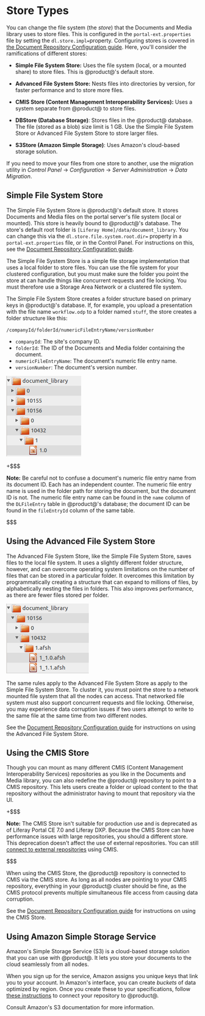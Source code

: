 # Store Types

You can change the file system (the *store*) that the Documents and Media 
library uses to store files. This is configured in the `portal-ext.properties` 
file by setting the `dl.store.impl=`property. Configuring stores is covered in 
[the Document Repository Configuration guide](/discover/deployment/-/knowledge_base/7-1/document-repository-configuration). 
Here, you'll consider the ramifications of different stores: 

-   **Simple File System Store:** Uses the file system (local, or a mounted 
    share) to store files. This is @product@'s default store. 

-   **Advanced File System Store:** Nests files into directories by version, for 
    faster performance and to store more files. 

-   **CMIS Store (Content Management Interoperability Services):** Uses a system 
    separate from @product@ to store files. 

-   **DBStore (Database Storage)**: Stores files in the @product@ database. The 
    file (stored as a blob) size limit is 1 GB. Use the Simple File System Store 
    or Advanced File System Store to store larger files. 

-   **S3Store (Amazon Simple Storage)**: Uses Amazon's cloud-based storage 
    solution. 

If you need to move your files from one store to another, use the migration 
utility in *Control Panel* &rarr; *Configuration* &rarr; *Server Administration* 
&rarr; *Data Migration*. 

## Simple File System Store [](id=using-the-file-system-store)

The Simple File System Store is @product@'s default store. It stores Documents 
and Media files on the portal server's file system (local or mounted). This 
store is heavily bound to @product@'s database. The store's default root folder 
is `[Liferay Home]/data/document_library`. You can change this via the 
`dl.store.file.system.root.dir=` property in a `portal-ext.properties` file, or 
in the Control Panel. For instructions on this, see the 
[Document Repository Configuration guide](/discover/deployment/-/knowledge_base/7-1/document-repository-configuration).

The Simple File System Store is a simple file storage implementation that uses a 
local folder to store files. You can use the file system for your clustered 
configuration, but you must make sure the folder you point the store at can 
handle things like concurrent requests and file locking. You must therefore use 
a Storage Area Network or a clustered file system. 

The Simple File System Store creates a folder structure based on primary keys in 
@product@'s database. If, for example, you upload a presentation with the file 
name `workflow.odp` to a folder named `stuff`, the store creates a folder 
structure like this: 

    /companyId/folderId/numericFileEntryName/versionNumber

-   `companyId`: The site's company ID.
-   `folderId`: The ID of the Documents and Media folder containing the 
    document.
-   `numericFileEntryName`: The document's numeric file entry name.
-   `versionNumber`: The document's version number.

![Figure 1: The Simple File System Store creates a folder structure based on primary keys in @product@'s database.](../../../images/enterprise-file-system-store.png)

+$$$

**Note:** Be careful not to confuse a document's numeric file entry name from 
its document ID. Each has an independent counter. The numeric file entry name is 
used in the folder path for storing the document, but the document ID is not. 
The numeric file entry name can be found in the `name` column of the 
`DLFileEntry` table in @product@'s database; the document ID can be found in the 
`fileEntryId` column of the same table. 

$$$

## Using the Advanced File System Store [](id=using-the-advanced-file-system-store)

The Advanced File System Store, like the Simple File System Store, saves files 
to the local file system. It uses a slightly different folder structure, 
however, and can overcome operating system limitations on the number of files 
that can be stored in a particular folder. It overcomes this limitation by
programmatically creating a structure that can expand to millions of files, by
alphabetically nesting the files in folders. This also improves performance, as 
there are fewer files stored per folder. 

![Figure 2: The Advanced File System Store creates a more nested folder structure than the Simple File System Store.](../../../images/enterprise-adv-file-system-store.png)

The same rules apply to the Advanced File System Store as apply to the Simple 
File System Store. To cluster it, you must point the store to a network mounted 
file system that all the nodes can access. That networked file system must also 
support concurrent requests and file locking. Otherwise, you may experience data 
corruption issues if two users attempt to write to the same file at the same 
time from two different nodes. 

See the 
[Document Repository Configuration guide](/discover/deployment/-/knowledge_base/7-1/using-the-advanced-file-system-store) 
for instructions on using the Advanced File System Store. 

## Using the CMIS Store [](id=using-the-cmis-store)

Though you can mount as many different CMIS (Content Management Interoperability
Services) repositories as you like in the Documents and Media library, you can 
also redefine the @product@ repository to point to a CMIS repository. This lets 
users create a folder or upload content to the that repository without the 
administrator having to mount that repository via the UI. 

+$$$

**Note:** The CMIS Store isn't suitable for production use and is deprecated as 
of Liferay Portal CE 7.0 and Liferay DXP. Because the CMIS Store can have 
performance issues with large repositories, you should a different store. This 
deprecation doesn't affect the use of external repositories. You can still 
[connect to external repositories](/discover/portal/-/knowledge_base/7-1/using-external-repositories) 
using CMIS. 

$$$

When using the CMIS Store, the @product@ repository is connected to CMIS via the 
CMIS store. As long as all nodes are pointing to your CMIS repository, 
everything in your @product@ cluster should be fine, as the CMIS protocol 
prevents multiple simultaneous file access from causing data corruption. 

See the 
[Document Repository Configuration guide](/discover/deployment/-/knowledge_base/7-1/using-the-cmis-store) 
for instructions on using the CMIS Store. 

## Using Amazon Simple Storage Service [](id=using-amazon-simple-storage-service)

Amazon's Simple Storage Service (S3) is a cloud-based storage solution that you
can use with @product@. It lets you store your documents to the cloud seamlessly 
from all nodes. 

When you sign up for the service, Amazon assigns you unique keys that link you 
to your account. In Amazon's interface, you can create *buckets* of data 
optimized by region. Once you create these to your specifications, follow 
[these instructions](/discover/deployment/-/knowledge_base/7-1/using-amazon-simple-storage-service) 
to connect your repository to @product@. 

Consult Amazon's S3 documentation for more information. 
